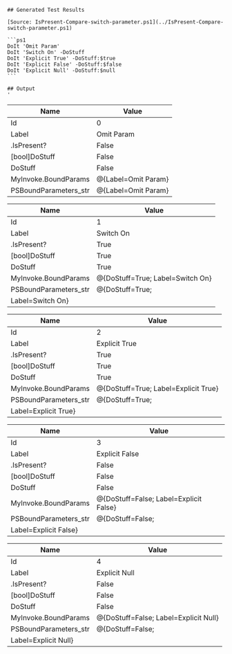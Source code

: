     ## Generated Test Results

    [Source: IsPresent-Compare-switch-parameter.ps1](../IsPresent-Compare-switch-parameter.ps1)

    ```ps1
    DoIt 'Omit Param'
    DoIt 'Switch On' -DoStuff
    DoIt 'Explicit True' -DoStuff:$true
    DoIt 'Explicit False' -DoStuff:$false
    DoIt 'Explicit Null' -DoStuff:$null
    ```

    ## Output
    '
| Name | Value | 
| - | - |
| Id | 0 |
| Label | Omit Param |
| .IsPresent? | False |
| [bool]DoStuff | False |
| DoStuff | False |
| MyInvoke.BoundParams | @{Label=Omit Param} |
| PSBoundParameters_str | @{Label=Omit Param} |


| Name | Value | 
| - | - |
| Id | 1 |
| Label | Switch On |
| .IsPresent? | True |
| [bool]DoStuff | True |
| DoStuff | True |
| MyInvoke.BoundParams | @{DoStuff=True; Label=Switch On} |
| PSBoundParameters_str | @{DoStuff=True;
 Label=Switch On} |


| Name | Value | 
| - | - |
| Id | 2 |
| Label | Explicit True |
| .IsPresent? | True |
| [bool]DoStuff | True |
| DoStuff | True |
| MyInvoke.BoundParams | @{DoStuff=True; Label=Explicit True} |
| PSBoundParameters_str | @{DoStuff=True;
 Label=Explicit True} |


| Name | Value | 
| - | - |
| Id | 3 |
| Label | Explicit False |
| .IsPresent? | False |
| [bool]DoStuff | False |
| DoStuff | False |
| MyInvoke.BoundParams | @{DoStuff=False; Label=Explicit False} |
| PSBoundParameters_str | @{DoStuff=False;
 Label=Explicit False} |


| Name | Value | 
| - | - |
| Id | 4 |
| Label | Explicit Null |
| .IsPresent? | False |
| [bool]DoStuff | False |
| DoStuff | False |
| MyInvoke.BoundParams | @{DoStuff=False; Label=Explicit Null} |
| PSBoundParameters_str | @{DoStuff=False;
 Label=Explicit Null} |


